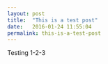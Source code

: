 ```yaml
---
layout: post
title:  "This is a test post"
date:   2016-01-24 11:55:04
permalink: this-is-a-test-post
---
```

Testing 1-2-3